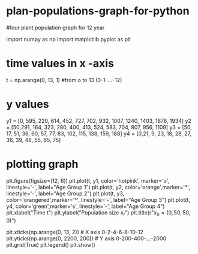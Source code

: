 # plan-populations-graph-for-python

#four plant population graph for 12 year

import numpy as np
import matplotlib.pyplot as plt

# time values in x -axis
t = np.arange(0, 13, 1) #from o to 13 (0-1-...-12)
# y values
y1  = [0, 595, 220, 614, 452, 727, 702, 932, 1007, 1240, 1403, 1676, 1934]
y2 = [50,291, 164, 323, 280, 400, 413, 524, 583, 704, 807, 956, 1109]
y3 = [50, 17, 51, 36, 60, 57, 77, 83, 102, 115, 138, 159, 188]
y4 = [0,21, 9, 23, 18, 28, 27, 36, 39, 48, 55, 65, 75]

# plotting graph
plt.figure(figsize=(12, 6))
plt.plot(t, y1, color='hotpink', marker='o', linestyle='-', label="Age Group 1")
plt.plot(t, y2, color='orange',marker='*', linestyle='-',  label="Age Group 2")
plt.plot(t, y3, color='orangered',marker='^', linestyle='-',  label="Age Group 3")
plt.plot(t, y4, color='green',marker='s', linestyle='-',  label="Age Group 4")
plt.xlabel("Time t")
plt.ylabel("Population size $x_t$")
plt.title(r"$x_0 = (0,50,50,0)$")

plt.xticks(np.arange(0, 13, 2))  # X axis 0-2-4-6-8-10-12
plt.yticks(np.arange(0, 2200, 200))  # Y axis 0-200-400-...-2000
plt.grid(True)
plt.legend()
plt.show()
